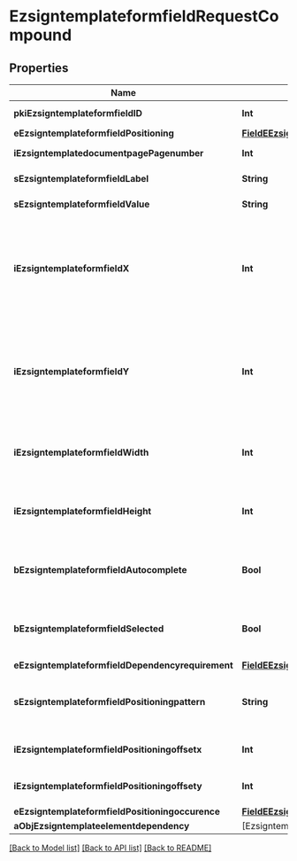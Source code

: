 # EzsigntemplateformfieldRequestCompound

## Properties
Name | Type | Description | Notes
------------ | ------------- | ------------- | -------------
**pkiEzsigntemplateformfieldID** | **Int** | The unique ID of the Ezsigntemplateformfield | [optional] 
**eEzsigntemplateformfieldPositioning** | [**FieldEEzsigntemplateformfieldPositioning**](FieldEEzsigntemplateformfieldPositioning.md) |  | [optional] 
**iEzsigntemplatedocumentpagePagenumber** | **Int** | The page number in the Ezsigntemplatedocument | 
**sEzsigntemplateformfieldLabel** | **String** | The Label for the Ezsigntemplateformfield | 
**sEzsigntemplateformfieldValue** | **String** | The value for the Ezsigntemplateformfield | [optional] 
**iEzsigntemplateformfieldX** | **Int** | The X coordinate (Horizontal) where to put the Ezsigntemplateformfield on the Ezsigntemplatepage.  Coordinate is calculated at 100dpi (dot per inch). So for example, if you want to put the Ezsigntemplateformfield 2 inches from the left border of the page, you would use \&quot;200\&quot; for the X coordinate. | [optional] 
**iEzsigntemplateformfieldY** | **Int** | The Y coordinate (Vertical) where to put the Ezsigntemplateformfield on the Ezsigntemplatepage.  Coordinate is calculated at 100dpi (dot per inch). So for example, if you want to put the Ezsigntemplateformfield 3 inches from the top border of the page, you would use \&quot;300\&quot; for the Y coordinate. | [optional] 
**iEzsigntemplateformfieldWidth** | **Int** | The Width of the Ezsigntemplateformfield in pixels calculated at 100 DPI  The allowed values are varying based on the eEzsigntemplateformfieldgroupType.  | eEzsigntemplateformfieldgroupType | Valid values | | ------------------------- | ------------ | | Checkbox                  | 22           | | Dropdown                  | 22-65535     | | Radio                     | 22           | | Text                      | 22-65535     | | Textarea                  | 22-65535     | | 
**iEzsigntemplateformfieldHeight** | **Int** | The Height of the Ezsigntemplateformfield in pixels calculated at 100 DPI  The allowed values are varying based on the eEzsigntemplateformfieldgroupType.  | eEzsigntemplateformfieldgroupType | Valid values | | ------------------------- | ------------ | | Checkbox                  | 22           | | Dropdown                  | 22           | | Radio                     | 22           | | Text                      | 22           | | Textarea                  | 22-65535     |  | 
**bEzsigntemplateformfieldAutocomplete** | **Bool** | Whether the Ezsigntemplateformfield allows the use of the autocomplete of the browser.  This can only be set if eEzsigntemplateformfieldgroupType is **Text** | [optional] 
**bEzsigntemplateformfieldSelected** | **Bool** | Whether the Ezsigntemplateformfield is selected or not by default.  This can only be set if eEzsigntemplateformfieldgroupType is **Checkbox** or **Radio** | [optional] 
**eEzsigntemplateformfieldDependencyrequirement** | [**FieldEEzsigntemplateformfieldDependencyrequirement**](FieldEEzsigntemplateformfieldDependencyrequirement.md) |  | [optional] 
**sEzsigntemplateformfieldPositioningpattern** | **String** | The string pattern to search for the positioning. **This is not a regexp**  This will be required if **eEzsigntemplateformfieldPositioning** is set to **PerCoordinates** | [optional] 
**iEzsigntemplateformfieldPositioningoffsetx** | **Int** | The offset X  This will be required if **eEzsigntemplateformfieldPositioning** is set to **PerCoordinates** | [optional] 
**iEzsigntemplateformfieldPositioningoffsety** | **Int** | The offset Y  This will be required if **eEzsigntemplateformfieldPositioning** is set to **PerCoordinates** | [optional] 
**eEzsigntemplateformfieldPositioningoccurence** | [**FieldEEzsigntemplateformfieldPositioningoccurence**](FieldEEzsigntemplateformfieldPositioningoccurence.md) |  | [optional] 
**aObjEzsigntemplateelementdependency** | [EzsigntemplateelementdependencyRequestCompound] |  | [optional] 

[[Back to Model list]](../README.md#documentation-for-models) [[Back to API list]](../README.md#documentation-for-api-endpoints) [[Back to README]](../README.md)


